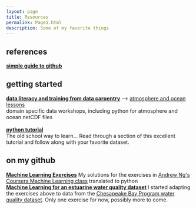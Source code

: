 ```yaml
---
layout: page
title: Resources
permalink: Page1.html
description: Some of my favorite things
---
```


## references
<b> <a href="https://rogerdudler.github.io/git-guide/" target="_blank">simple guide to github</a> </b> 

## getting started
<b> <a href="https://datacarpentry.org/" target="_blank">data literacy and training from data carpentry</a> </b> 
--> <a href="https://carpentrieslab.github.io/python-aos-lesson/" target="_blank">atmosphere and ocean lessons</a>
<br> domain specific data workshops, including python for atmosphere and ocean netCDF files
<br> 
<br><b> <a href="https://docs.python.org/3/tutorial/" target="_blank">python tutorial</a> </b> 
<br>The old school way to learn... Read through a section of this excellent tutorial and follow along with your favorite dataset. 

## on my github 
<b> <a href="https://github.com/oceanspace/coursera-machine-learning-exercises" target="_blank">Machine Learning Exercises</a></b> 
My solutions for the exercises in <a href="https://www.coursera.org/learn/machine-learning" target="_blank">Andrew Ng's Coursera Machine Learning class</a> translated to python 
<br>
<b> <a href="https://github.com/oceanspace/Chesapeake-Bay-machine-learning-tutorial" target="_blank">Machine Learning for an estuarine water quality dataset</a> </b>
I started adapting the exercises above to data from the <a href="https://www.chesapeakebay.net/what/downloads/cbp_water_quality_database_1984_present" target="_blank">
Chesapeake Bay Program water quality dataset</a>. Only one exercise for now, possibly more to come.
